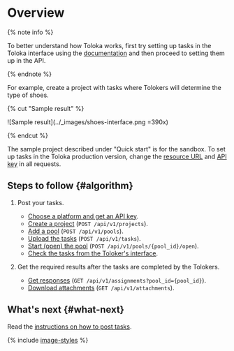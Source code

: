 # Overview

{% note info %}

To better understand how Toloka works, first try setting up tasks in the Toloka interface using the [documentation](../../guide/concepts/main-steps.md) and then proceed to setting them up in the API.

{% endnote %}

For example, create a project with tasks where Tolokers will determine the type of shoes.

{% cut "Sample result" %}

![Sample result](../_images/shoes-interface.png =390x)

{% endcut %}

The sample project described under "Quick start" is for the sandbox. To set up tasks in the Toloka production version, change the [resource URL](https://toloka.ai/docs/api/api-reference/#overview--accessing-the-api) and [API key](https://toloka.ai/docs/api/api-reference/#overview--accessing-the-api) in all requests.

## Steps to follow {#algorithm}

1. Post your tasks.

    - [Choose a platform and get an API key](qs-placement.md#start).
    - [Create a project](qs-placement.md#project) (`POST /api/v1/projects`).
    - [Add a pool](qs-placement.md#pool) (`POST /api/v1/pools`).
    - [Upload the tasks](qs-placement.md#task) (`POST /api/v1/tasks`).
    - [Start (open) the pool](qs-placement.md#pool-run) (`POST /api/v1/pools/{pool_id}/open`).
    - [Check the tasks from the Toloker's interface](qs-placement.md#check).

1. Get the required results after the tasks are completed by the Tolokers.

    - [Get responses](qs-results.md) (`GET /api/v1/assignments?pool_id={pool_id}`).
    - [Download attachments](https://toloka.ai/docs/api/api-reference/#get-/attachments) (`GET /api/v1/attachments`).

## What's next {#what-next}

Read the [instructions on how to post tasks](qs-placement.md).

{% include [image-styles](../../../_includes/image-styles-internal.md) %}